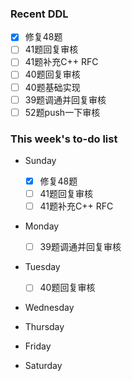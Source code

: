 <!--### Hi there 👋-->

<!--
**WintersMontagne10335/WintersMontagne10335** is a ✨ _special_ ✨ repository because its `README.md` (this file) appears on your GitHub profile.

Here are some ideas to get you started:

- 🔭 I’m currently working on ...
- 🌱 I’m currently learning ...
- 👯 I’m looking to collaborate on ...
- 🤔 I’m looking for help with ...
- 💬 Ask me about ...
- 📫 How to reach me: ...
- 😄 Pronouns: ...
- ⚡ Fun fact: ...
-->

### Recent DDL
- [x] 修复48题
- [ ] 41题回复审核
- [ ] 41题补充C++ RFC
- [ ] 40题回复审核
- [ ] 40题基础实现
- [ ] 39题调通并回复审核
- [ ] 52题push一下审核

### This week's to-do list
- Sunday
  - [x] 修复48题
  - [ ] 41题回复审核
  - [ ] 41题补充C++ RFC
- Monday
  - [ ] 39题调通并回复审核
- Tuesday
  - [ ] 40题回复审核
- Wednesday

- Thursday

- Friday

- Saturday

